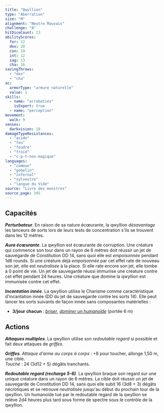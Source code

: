 ```yaml
---
title: "Qwyllion"
type: "Aberration"
size: "M"
alignment: "Neutre Mauvais"
challenge: "8"
hitDiceCount: 13
abilityScores:
  for: 12
  dex: 20
  con: 19
  int: 12
  sag: 13
  cha: 16
savingThrows:
  - "dex"
  - "cha"
ac:
  armorType: "armure naturelle"
  value: 1
skills:
  - name: "acrobaties"
    isExpert: true
  - name: "perception"
movement:
  walk: 9
senses:
  darkvision: 18
damageTypeResistances:
  - "acide"
  - "feu"
  - "foudre"
  - "froid"
  - "c-p-t-non-magique"
languages:
  - "commun"
  - "gobelin"
  - "infernal"
  - "sylvestre"
  - "langue du Vide"
source: "Livre des monstres"
source_page: 345
---
```

## Capacités
_**Perturbateur**_. En raison de sa nature écœurante, la qwyllion _désavantage_ les lanceurs de sorts lors de leurs tests de concentration s'ils se trouvent dans les 12 mètres.

_**Aura écœurante**_. La qwyllion est écœurante de corruption. Une créature qui commence son tour dans un rayon de 6 mètres doit réussir un jet de sauvegarde de Constitution DD 14, sans quoi elle est _empoisonnée_ pendant 1d8 rounds. Si une créature déjà _empoisonnée_ par cet effet rate de nouveau son jet, elle est _neutralisée_ à la place. Si elle rate encore son jet, elle tombe à 0 point de vie. Un jet de sauvegarde réussi immunise une créature contre cet effet pendant 24 heures. Une créature que domine la qwyllion est immunisée contre cet effet.

_**Incantation innée**_. La qwyllion utilise le Charisme comme caractéristique d'incantation innée (DD du jet de sauvegarde contre les sorts 14). Elle peut lancer les sorts suivants de façon innée sans composantes matérielles :
* **3/jour chacun** : [_briser_](/grimoire/briser/), [_dominer un humanoïde_](/grimoire/dominer-un-humanoide/) (portée 6 m)

## Actions
_**Attaques multiples**_. La qwyllion utilise son _redoutable regard_ si possible et fait deux attaques de _griffes_.

_**Griffes**_. _Attaque d'arme au corps à corps_ : +8 pour toucher, allonge 1,50 m, une cible.  
_Touché_ : 24 (3d12 + 5) dégâts tranchants.

_**Redoutable regard (recharge 5-6)**_. La qwyllion braque son regard sur une unique créature dans un rayon de 6 mètres. La cible doit réussir un jet de sauvegarde de Constitution DD 14, sans quoi elle subit 16 (3d8 + 3) dégâts nécrotiques et se retrouve _neutralisée_ jusqu'au début du prochain tour de la qwyllion. Un humanoïde tué par le redoutable regard de la qwyllion se relève 2d4 heures plus tard sous forme de spectre sous le contrôle de la qwyllion.
